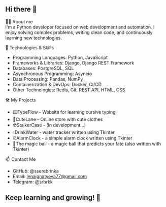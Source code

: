 ## Hi there 👋

👩‍💻 About me  
I'm a Python developer focused on web development and automation. I enjoy solving complex problems, writing clean code, and continuously learning new technologies.

🚀 Technologies & Skills
- Programming Languages: Python, JavaScript
- Frameworks & Libraries: Django, Django REST Framework
- Databases: PostgreSQL, SQL
- Asynchronous Programming: Asyncio
- Data Processing: Pandas, NumPy
- Containerization & DevOps: Docker, CI/CD
- Other Technologies: Redis, Git, REST API, HTML, CSS

🛠 My Projects
- ⌨️TypeFlow - Website for learning cursive typing
- 🎀CuteLane - Online store with cute clothes
- ☢️StalkerCase - (In development...)
- 💧DrinkWater - water tracker written using Tkinter
- ⏰AlarmClock - a simple alarm clock written using Tkinter
- 🔮The magic ball - a magic ball that predicts your fate (also written with Tkinter)
  
📫 Contact Me
- GitHub: @sserebrinka  
- Email: lenaignatyeva77@gmail.com  
- Telegram: @srbrkk  

## Keep learning and growing! 🌱
